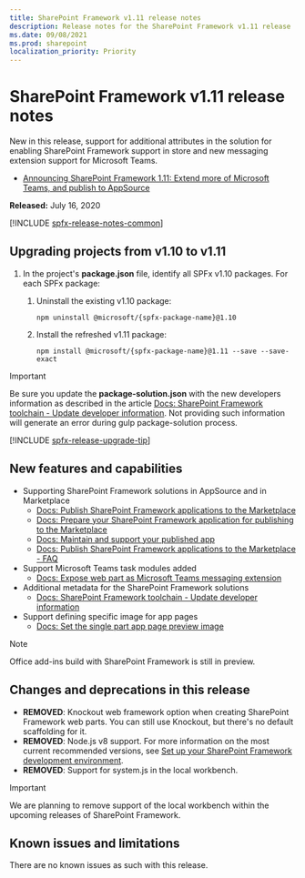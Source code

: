 ```yaml
---
title: SharePoint Framework v1.11 release notes
description: Release notes for the SharePoint Framework v1.11 release
ms.date: 09/08/2021
ms.prod: sharepoint
localization_priority: Priority
---
```

# SharePoint Framework v1.11 release notes

New in this release, support for additional attributes in the solution for enabling SharePoint Framework support in store and new messaging extension support for Microsoft Teams.

- [Announcing SharePoint Framework 1.11: Extend more of Microsoft Teams, and publish to AppSource](https://developer.microsoft.com/microsoft-365/blogs/announcing-sharepoint-framework-1-11-extend-more-of-microsoft-teams-and-publish-to-appsource/)

**Released:** July 16, 2020

[!INCLUDE [spfx-release-notes-common](../../includes/snippets/spfx-release-notes-common.md)]

## Upgrading projects from v1.10 to v1.11

1. In the project's **package.json** file, identify all SPFx v1.10 packages. For each SPFx package:
    1. Uninstall the existing v1.10 package:

        ```console
        npm uninstall @microsoft/{spfx-package-name}@1.10
        ```

    1. Install the refreshed v1.11 package:

        ```console
        npm install @microsoft/{spfx-package-name}@1.11 --save --save-exact
        ```

> [!IMPORTANT]
> Be sure you update the **package-solution.json** with the new developers information as described in the article [Docs: SharePoint Framework toolchain - Update developer information](toolchain/sharepoint-framework-toolchain.md). Not providing such information will generate an error during gulp package-solution process.

[!INCLUDE [spfx-release-upgrade-tip](../../includes/snippets/spfx-release-upgrade-tip.md)]

## New features and capabilities

- Supporting SharePoint Framework solutions in AppSource and in Marketplace
  - [Docs: Publish SharePoint Framework applications to the Marketplace](publish-to-marketplace-overview.md)
  - [Docs: Prepare your SharePoint Framework application for publishing to the Marketplace](publish-to-marketplace-checklist.md)
  - [Docs: Maintain and support your published app](publish-to-marketplace-after-publishing.md)
  - [Docs: Publish SharePoint Framework applications to the Marketplace - FAQ](publish-to-marketplace-faq.yml)
- Support Microsoft Teams task modules added
  - [Docs: Expose web part as Microsoft Teams messaging extension](build-for-teams-expose-webparts-teams.md#expose-web-part-as-microsoft-teams-messaging-extension)
- Additional metadata for the SharePoint Framework solutions
  - [Docs: SharePoint Framework toolchain - Update developer information](toolchain/sharepoint-framework-toolchain.md)
- Support defining specific image for app pages
  - [Docs: Set the single part app page preview image](web-parts/basics/configure-web-part-icon.md#set-the-single-part-app-page-preview-image)

> [!NOTE]
> Office add-ins build with SharePoint Framework is still in preview.

## Changes and deprecations in this release

- **REMOVED**: Knockout web framework option when creating SharePoint Framework web parts. You can still use Knockout, but there's no default scaffolding for it.
- **REMOVED**: Node.js v8 support. For more information on the most current recommended versions, see [Set up your SharePoint Framework development environment](set-up-your-development-environment.md).
- **REMOVED**: Support for system.js in the local workbench.

> [!IMPORTANT]
> We are planning to remove support of the local workbench within the upcoming releases of SharePoint Framework.

## Known issues and limitations

There are no known issues as such with this release.
